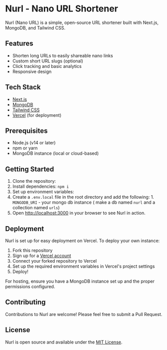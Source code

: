 # Nurl - Nano URL Shortener

Nurl (Nano URL) is a simple, open-source URL shortener built with Next.js, MongoDB, and Tailwind CSS.

## Features

- Shorten long URLs to easily shareable nano links
- Custom short URL slugs (optional)
- Click tracking and basic analytics
- Responsive design

## Tech Stack

- [Next.js](https://nextjs.org/)
- [MongoDB](https://www.mongodb.com/)
- [Tailwind CSS](https://tailwindcss.com/)
- [Vercel](https://vercel.com/) (for deployment)

## Prerequisites

- Node.js (v14 or later)
- npm or yarn
- MongoDB instance (local or cloud-based)

## Getting Started

1. Clone the repository:
2. Install dependencies: `npm i`
3. Set up environment variables:
4. Create a `.env.local` file in the root directory and add the following: 
         1. `MONGODB_URI` - your mongo db instance ( make a db named `nurl` and a collection named `urls`)
5. Open [http://localhost:3000](http://localhost:3000) in your browser to see Nurl in action.

## Deployment

Nurl is set up for easy deployment on Vercel. To deploy your own instance:

1. Fork this repository
2. Sign up for a [Vercel account](https://vercel.com/signup)
3. Connect your forked repository to Vercel
4. Set up the required environment variables in Vercel's project settings
5. Deploy!

For hosting, ensure you have a MongoDB instance set up and the proper permissions configured.

## Contributing

Contributions to Nurl are welcome! Please feel free to submit a Pull Request.

## License

Nurl is open source and available under the [MIT License](LICENSE).
